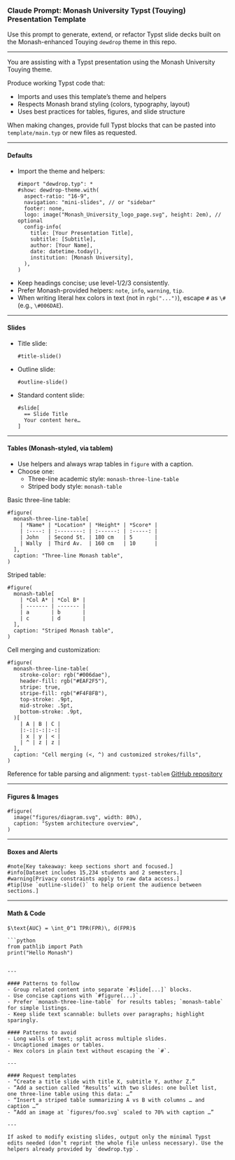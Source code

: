 ### Claude Prompt: Monash University Typst (Touying) Presentation Template

Use this prompt to generate, extend, or refactor Typst slide decks built on the Monash-enhanced Touying `dewdrop` theme in this repo.

---

You are assisting with a Typst presentation using the Monash University Touying theme.

Produce working Typst code that:
- Imports and uses this template’s theme and helpers
- Respects Monash brand styling (colors, typography, layout)
- Uses best practices for tables, figures, and slide structure

When making changes, provide full Typst blocks that can be pasted into `template/main.typ` or new files as requested.

---

#### Defaults
- Import the theme and helpers:
  ```typst
  #import "dewdrop.typ": *
  #show: dewdrop-theme.with(
    aspect-ratio: "16-9",
    navigation: "mini-slides", // or "sidebar"
    footer: none,
    logo: image("Monash_University_logo_page.svg", height: 2em), // optional
    config-info(
      title: [Your Presentation Title],
      subtitle: [Subtitle],
      author: [Your Name],
      date: datetime.today(),
      institution: [Monash University],
    ),
  )
  ```
- Keep headings concise; use level-1/2/3 consistently.
- Prefer Monash-provided helpers: `note`, `info`, `warning`, `tip`.
- When writing literal hex colors in text (not in `rgb("...")`), escape `#` as `\#` (e.g., `\#006DAE`).

---

#### Slides
- Title slide:
  ```typst
  #title-slide()
  ```
- Outline slide:
  ```typst
  #outline-slide()
  ```
- Standard content slide:
  ```typst
  #slide[
    == Slide Title
    Your content here…
  ]
  ```

---

#### Tables (Monash-styled, via tablem)
- Use helpers and always wrap tables in `figure` with a caption.
- Choose one:
  - Three-line academic style: `monash-three-line-table`
  - Striped body style: `monash-table`

Basic three-line table:
```typst
#figure(
  monash-three-line-table[
    | *Name* | *Location* | *Height* | *Score* |
    | :----: | :--------: | :------: | :-----: |
    | John   | Second St. | 180 cm   | 5       |
    | Wally  | Third Av.  | 160 cm   | 10      |
  ],
  caption: "Three-line Monash table",
)
```

Striped table:
```typst
#figure(
  monash-table[
    | *Col A* | *Col B* |
    | ------- | ------- |
    | a       | b       |
    | c       | d       |
  ],
  caption: "Striped Monash table",
)
```

Cell merging and customization:
```typst
#figure(
  monash-three-line-table(
    stroke-color: rgb("#006dae"),
    header-fill: rgb("#EAF2F5"),
    stripe: true,
    stripe-fill: rgb("#F4F8FB"),
    top-stroke: .9pt,
    mid-stroke: .5pt,
    bottom-stroke: .9pt,
  )[
    | A | B | C |
    |:-:|:-:|:-:|
    | x | y | < |
    | ^ | z | z |
  ],
  caption: "Cell merging (<, ^) and customized strokes/fills",
)
```

Reference for table parsing and alignment: `typst-tablem` [GitHub repository](https://github.com/OrangeX4/typst-tablem)

---

#### Figures & Images
```typst
#figure(
  image("figures/diagram.svg", width: 80%),
  caption: "System architecture overview",
)
```

---

#### Boxes and Alerts
```typst
#note[Key takeaway: keep sections short and focused.]
#info[Dataset includes 15,234 students and 2 semesters.]
#warning[Privacy constraints apply to raw data access.]
#tip[Use `outline-slide()` to help orient the audience between sections.]
```

---

#### Math & Code
```typst
$\text{AUC} = \int_0^1 TPR(FPR)\, d(FPR)$
```
```typst
```python
from pathlib import Path
print("Hello Monash")
```
```

---

#### Patterns to follow
- Group related content into separate `#slide[...]` blocks.
- Use concise captions with `#figure(...)`.
- Prefer `monash-three-line-table` for results tables; `monash-table` for simple listings.
- Keep slide text scannable: bullets over paragraphs; highlight sparingly.

#### Patterns to avoid
- Long walls of text; split across multiple slides.
- Uncaptioned images or tables.
- Hex colors in plain text without escaping the `#`.

---

#### Request templates
- “Create a title slide with title X, subtitle Y, author Z.”
- “Add a section called ‘Results’ with two slides: one bullet list, one three-line table using this data: …”
- “Insert a striped table summarizing A vs B with columns … and caption …”
- “Add an image at `figures/foo.svg` scaled to 70% with caption …”

---

If asked to modify existing slides, output only the minimal Typst edits needed (don’t reprint the whole file unless necessary). Use the helpers already provided by `dewdrop.typ`. 